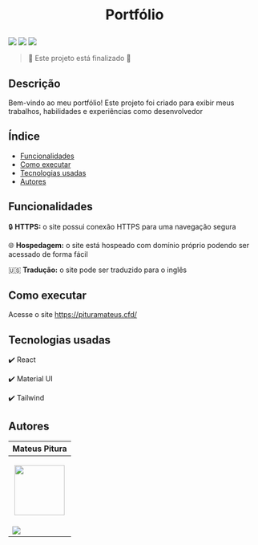 <h1 align="center"> 
  <p>Portfólio</p> 
</h1> 

<p> 
  <img src="https://img.shields.io/badge/Release-Aug%202024-green">  
  <img src="https://img.shields.io/badge/Status-Closed-brightgreen">  
  <img src="https://img.shields.io/github/stars/MateusPitura/web-react-portfolio?style=social"> 
</p> 

> :checkered_flag: Este projeto está finalizado :checkered_flag:  

## Descrição 

Bem-vindo ao meu portfólio! Este projeto foi criado para exibir meus trabalhos, habilidades e experiências como desenvolvedor

## Índice 

- [Funcionalidades](#funcionalidades) 
- [Como executar](#como-executar) 
- [Tecnologias usadas](#tecnologias-usadas) 
- [Autores](#autores) 

## Funcionalidades 

:lock: **HTTPS:** o site possui conexão HTTPS para uma navegação segura

:globe_with_meridians: **Hospedagem:** o site está hospeado com domínio próprio podendo ser acessado de forma fácil

:us: **Tradução:** o site pode ser traduzido para o inglês

## Como executar 

Acesse o site https://pituramateus.cfd/

## Tecnologias usadas 

:heavy_check_mark: React

:heavy_check_mark: Material UI 
 
:heavy_check_mark: Tailwind

## Autores 

| Mateus Pitura | 
|------| 
| <p align="center"><img src="https://avatars.githubusercontent.com/u/119008106" width="100" height="100"></p> | 
| <a href="https://www.linkedin.com/in/mateuspitura/"><img src="https://img.shields.io/badge/LinkedIn-0077B5?style=for-the-badge&logo=linkedin&logoColor=white"> |
